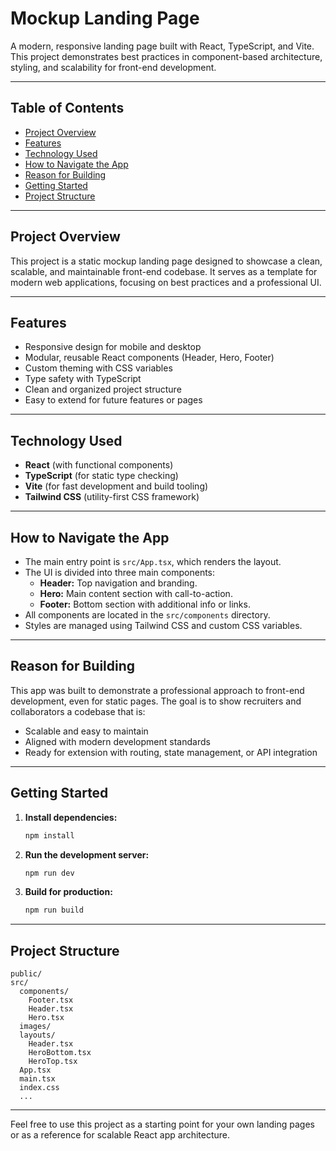 # Mockup Landing Page

A modern, responsive landing page built with React, TypeScript, and Vite. This project demonstrates best practices in component-based architecture, styling, and scalability for front-end development.

---

## Table of Contents

- [Project Overview](#project-overview)
- [Features](#features)
- [Technology Used](#technology-used)
- [How to Navigate the App](#how-to-navigate-the-app)
- [Reason for Building](#reason-for-building)
- [Getting Started](#getting-started)
- [Project Structure](#project-structure)

---

## Project Overview

This project is a static mockup landing page designed to showcase a clean, scalable, and maintainable front-end codebase. It serves as a template for modern web applications, focusing on best practices and a professional UI.

---

## Features

- Responsive design for mobile and desktop
- Modular, reusable React components (Header, Hero, Footer)
- Custom theming with CSS variables
- Type safety with TypeScript
- Clean and organized project structure
- Easy to extend for future features or pages

---

## Technology Used

- **React** (with functional components)
- **TypeScript** (for static type checking)
- **Vite** (for fast development and build tooling)
- **Tailwind CSS** (utility-first CSS framework)

---

## How to Navigate the App

- The main entry point is `src/App.tsx`, which renders the layout.
- The UI is divided into three main components:
  - **Header:** Top navigation and branding.
  - **Hero:** Main content section with call-to-action.
  - **Footer:** Bottom section with additional info or links.
- All components are located in the `src/components` directory.
- Styles are managed using Tailwind CSS and custom CSS variables.

---

## Reason for Building

This app was built to demonstrate a professional approach to front-end development, even for static pages. The goal is to show recruiters and collaborators a codebase that is:

- Scalable and easy to maintain
- Aligned with modern development standards
- Ready for extension with routing, state management, or API integration

---

## Getting Started

1. **Install dependencies:**
   ```bash
   npm install
   ```
2. **Run the development server:**
   ```bash
   npm run dev
   ```
3. **Build for production:**
   ```bash
   npm run build
   ```

---

## Project Structure

```
public/
src/
  components/
    Footer.tsx
    Header.tsx
    Hero.tsx
  images/
  layouts/
    Header.tsx
    HeroBottom.tsx
    HeroTop.tsx
  App.tsx
  main.tsx
  index.css
  ...
```

---

Feel free to use this project as a starting point for your own landing pages or as a reference for scalable React app architecture.
